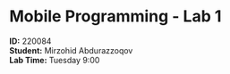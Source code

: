 # Mobile Programming - Lab 1  

**ID:** 220084  
**Student:** Mirzohid Abdurazzoqov  
**Lab Time:** Tuesday 9:00  
